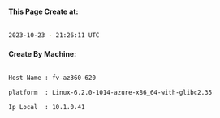 
   
#### This Page Create at:

```bash

2023-10-23 - 21:26:11 UTC

```

#### Create By Machine:

```bash

Host Name : fv-az360-620

platform  : Linux-6.2.0-1014-azure-x86_64-with-glibc2.35

Ip Local  : 10.1.0.41

```

